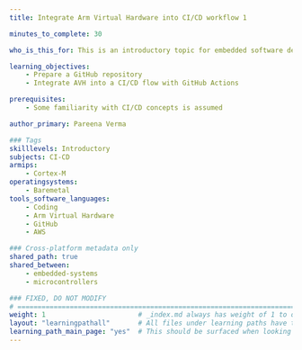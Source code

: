 ```yaml
---
title: Integrate Arm Virtual Hardware into CI/CD workflow 1

minutes_to_complete: 30

who_is_this_for: This is an introductory topic for embedded software developers new to Arm Virtual Hardware and its features.

learning_objectives: 
    - Prepare a GitHub repository
    - Integrate AVH into a CI/CD flow with GitHub Actions

prerequisites:
    - Some familiarity with CI/CD concepts is assumed

author_primary: Pareena Verma

### Tags
skilllevels: Introductory
subjects: CI-CD
armips:
    - Cortex-M
operatingsystems:
    - Baremetal
tools_software_languages:
    - Coding
    - Arm Virtual Hardware
    - GitHub
    - AWS

### Cross-platform metadata only
shared_path: true
shared_between:
    - embedded-systems
    - microcontrollers

### FIXED, DO NOT MODIFY
# ================================================================================
weight: 1                       # _index.md always has weight of 1 to order correctly
layout: "learningpathall"       # All files under learning paths have this same wrapper
learning_path_main_page: "yes"  # This should be surfaced when looking for related content. Only set for _index.md of learning path content.
---
```

